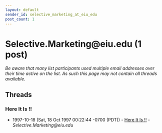 ```yaml
---
layout: default
sender_id: selective_marketing_at_eiu_edu
post_count: 1
---
```


# Selective.Marketing<span>@</span>eiu.edu (1 post)

_Be aware that many list participants used multiple email addresses over their time active on the list. As such this page may not contain all threads available._

## Threads

### Here It Is !!
+ 1997-10-18 (Sat, 18 Oct 1997 00:22:44 -0700 (PDT)) - [Here It Is !!](/archive/1997/10/dfcdb44f1f2d94002f7eb468fc9a69869b2dd13f364580b34ce06c2a5b9afc02) - _Selective.Marketing@eiu.edu_

